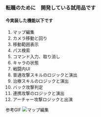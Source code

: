 ### 転職のために　開発している試用品です
#### 今実装した機能以下です
1. マップ編集
2. カメラ移動と回り
3. 移動範囲表示
4. パス検索
5. コマンド入力、取り消し
6. キャラの状態
7. 戦闘内UI
8. 普通攻撃スキルのロジックと演出
9. 治療スキルのロジックと演出
10. バック攻撃判定
11. 連携攻撃のロジックと演出
12. アーチャー攻撃ロジックと出演


参考GIF
![マップ編集](gif/EditGrid.gif)

